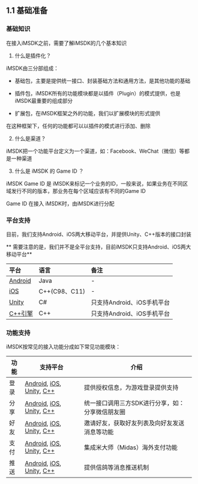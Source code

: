 ## 1.1 基础准备

### 基础知识

在接入iMSDK之前，需要了解iMSDK的几个基本知识

1. 什么是插件化？
  
  iMSDK由三分部组成：
  
  * 基础包，主要是提供统一接口、封装基础方法和通用方法，是其他功能的基础
  
  * 插件包，iMSDK所有的功能模块都是以插件（Plugin）的模式提供，也是iMSDK最重要的组成部分
  
  * 扩展包，在iMSDK框架之外的功能，我们以扩展模块的形式提供

  在这种框架下，任何的功能都可以以插件的模式进行添加、删除
  
2. 什么是渠道？

  iMSDK把一个功能平台定义为一个渠道，如：Facebook、WeChat（微信）等都是一种渠道

3. 什么是 iMSDK 的 Game ID ？

  iMSDK Game ID 是 iMSDK来标记一个业务的ID，一般来说，如果业务在不同区域发行不同的版本，那业务在每个区域应该有不同的Game ID
 
  Game ID 在接入 iMSDK时，由iMSDK进行分配

### 平台支持

目前，我们支持Android、iOS两大移动平台，并提供Unity、C++版本的接口封装

** 需要注意的是，我们并不是全平台支持，目前iMSDK只支持Android、iOS两大移动平台**

| 平台 | 语言 | 备注 |
| :-- | :-- | :-- |
| [Android](Android/README.md) | Java | - |
| [iOS](iOS/README.md) | C++(C98、C11) | - |
| [Unity](Unity/README.md) | C# | 只支持Android、iOS手机平台 |
| [C++引擎](Cpp/README.md) | C++ | 只支持Android、iOS手机平台 |

### 功能支持

iMSDK按常见的接入功能分成如下常见功能模块：

| 功能 | 支持平台 | 介绍 |
| -- | -- | -- |
| 登录 | [Android](Android/Module/Push.md), [iOS](iOS/Module/Push.md), [Unity](Unity/Module/Push.md), [C++](Cpp/Module/Push.md) | 提供授权信息，为游戏登录提供支持 |
| 分享 | [Android](Android/Module/Push.md), [iOS](iOS/Module/Push.md), [Unity](Unity/Module/Push.md), [C++](Cpp/Module/Push.md) |统一接口调用三方SDK进行分享，如：分享微信朋友圈 |
| 好友 | [Android](Android/Module/Push.md), [iOS](iOS/Module/Push.md), [Unity](Unity/Module/Push.md), [C++](Cpp/Module/Push.md) |邀请好友，获取好友列表及向好友发送消息等功能 |
| 支付 | [Android](Android/Module/Push.md), [iOS](iOS/Module/Push.md), [Unity](Unity/Module/Push.md), [C++](Cpp/Module/Push.md) |集成米大师（Midas）海外支付功能 |
| 推送 | [Android](Android/Module/Push.md), [iOS](iOS/Module/Push.md), [Unity](Unity/Module/Push.md), [C++](Cpp/Module/Push.md) |提供信鸽等消息推送机制

